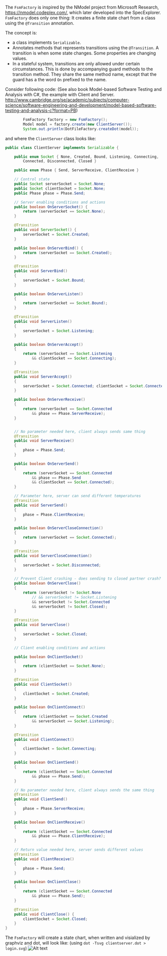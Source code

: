 The `FsmFactory` is inspired by the NModel project from Microsoft Research, https://nmodel.codeplex.com/, which later developed into the SpecExplorer. `FsmFactory` does only one thing: It creates a finite state chart from a class using the `@Transition` annotation.

The concept is:
* a class implements `Serializable`.
* Annotates methods that represents transitions using the `@Transition`. A transition is when some state changes. Some properties are changing values.
* In a stateful system, transitions are only allowed under certain circumstances. This is done by accompanying guard methods to the transition method. They share the same method name, except that the  guard has a the word `On` prefixed to the name.

Consider following code: (See also book Model-based Software Testing and Analysis with C#, the example with Client and Server. http://www.cambridge.org/se/academic/subjects/computer-science/software-engineering-and-development/model-based-software-testing-and-analysis-c?format=PB)
~~~java
        FsmFactory factory = new FsmFactory();
        Model model = factory.create(new ClientServer());
        System.out.println(DotFileFactory.createDot(model));
~~~
and where the `ClientServer` class looks like:
~~~java
public class ClientServer implements Serializable {

    public enum Socket { None, Created, Bound, Listening, Connecting,
        Connected, Disconnected, Closed }

    public enum Phase { Send, ServerReceive, ClientReceive }

    // Control state
    public Socket serverSocket = Socket.None;
    public Socket clientSocket = Socket.None;
    public Phase phase = Phase.Send;

    // Server enabling conditions and actions
    public boolean OnServerSocket() {
        return (serverSocket == Socket.None);
    }

    @Transition
    public void ServerSocket() {
        serverSocket = Socket.Created;
    }

    public boolean OnServerBind() {
        return (serverSocket == Socket.Created);
    }

    @Transition
    public void ServerBind()
    {
        serverSocket = Socket.Bound;
    }

    public boolean OnServerListen()
    {
        return (serverSocket == Socket.Bound);
    }

    @Transition
    public void ServerListen()
    {
        serverSocket = Socket.Listening;
    }

    public boolean OnServerAccept()
    {
        return (serverSocket == Socket.Listening
            && clientSocket == Socket.Connecting);
    }

    @Transition
    public void ServerAccept()
    {
        serverSocket = Socket.Connected; clientSocket = Socket.Connected;
    }

    public boolean OnServerReceive()
    {
        return (serverSocket == Socket.Connected
            && phase == Phase.ServerReceive);
    }


    // No parameter needed here, client always sends same thing
    @Transition
    public void ServerReceive()
    {
        phase = Phase.Send;
    }

    public boolean OnServerSend()
    {
        return (serverSocket == Socket.Connected
            && phase == Phase.Send
            && clientSocket == Socket.Connected);
    }

    // Parameter here, server can send different temperatures
    @Transition
    public void ServerSend()
    {
        phase = Phase.ClientReceive;
    }

    public boolean OnServerCloseConnection()
    {
        return (serverSocket == Socket.Connected);
    }

    @Transition
    public void ServerCloseConnection()
    {
        serverSocket = Socket.Disconnected;
    }

    // Prevent Client crashing - does sending to closed partner crash?
    public boolean OnServerClose()
    {
        return (serverSocket != Socket.None
            // && serverSocket != Socket.Listening
            && serverSocket != Socket.Connected
            && serverSocket != Socket.Closed);
    }

    @Transition
    public void ServerClose()
    {
        serverSocket = Socket.Closed;
    }

    // Client enabling conditions and actions

    public boolean OnClientSocket()
    {
        return (clientSocket == Socket.None);
    }

    @Transition
    public void ClientSocket()
    {
        clientSocket = Socket.Created;
    }

    public boolean OnClientConnect()
    {
        return (clientSocket == Socket.Created
            && serverSocket == Socket.Listening);
    }

    @Transition
    public void ClientConnect()
    {
        clientSocket = Socket.Connecting;
    }

    public boolean OnClientSend()
    {
        return (clientSocket == Socket.Connected
            && phase == Phase.Send);
    }

    // No parameter needed here, client always sends the same thing
    @Transition
    public void ClientSend()
    {
        phase = Phase.ServerReceive;
    }

    public boolean OnClientReceive()
    {
        return (clientSocket == Socket.Connected
            && phase == Phase.ClientReceive);
    }

    // Return value needed here, server sends different values
    @Transition
    public void ClientReceive()
    {
        phase = Phase.Send;
    }

    public boolean OnClientClose()
    {
        return (clientSocket == Socket.Connected
            && phase == Phase.Send);
    }

    @Transition
    public void ClientClose() {
        clientSocket = Socket.Closed;
    }
}
~~~
The `FsmFactory` will create a state chart, when written and visialized by graphviz and dot, will look like:
(using `dot -Tsvg clientserver.dot > login.svg`)
![Alt text](https://raw.githubusercontent.com/GraphWalker/graphwalker-labs/master/doc/img/clientServer.png)


